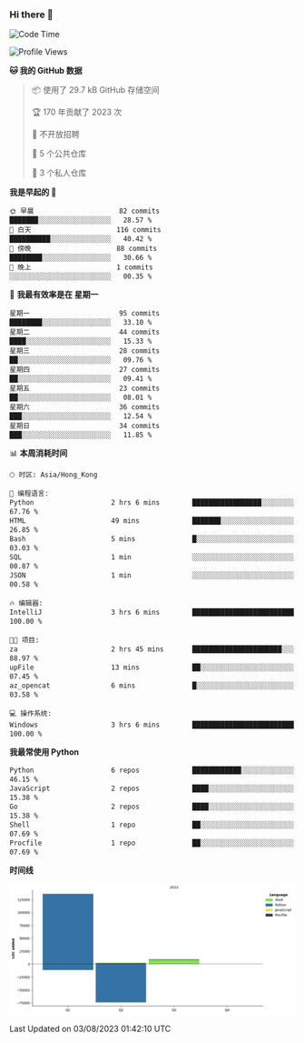 ### Hi there 👋

<!--
**Mrzqd/Mrzqd** is a ✨ _special_ ✨ repository because its `README.md` (this file) appears on your GitHub profile.

Here are some ideas to get you started:

- 🔭 I’m currently working on ...
- 🌱 I’m currently learning ...
- 👯 I’m looking to collaborate on ...
- 🤔 I’m looking for help with ...
- 💬 Ask me about ...
- 📫 How to reach me: ...
- 😄 Pronouns: ...
- ⚡ Fun fact: ...
-->
<!--START_SECTION:waka-->
![Code Time](http://img.shields.io/badge/Code%20Time-118%20hrs%2014%20mins-blue)

![Profile Views](http://img.shields.io/badge/%E4%B8%AA%E4%BA%BA%E8%B5%84%E6%96%99%E8%A7%82%E7%9C%8B%E6%AC%A1%E6%95%B0-7-blue)

**🐱 我的 GitHub 数据** 

> 📦  使用了 29.7 kB GitHub 存储空间 
 > 
> 🏆 170 年贡献了 2023 次
 > 
> 🚫 不开放招聘
 > 
> 📜 5 个公共仓库 
 > 
> 🔑 3 个私人仓库 
 > 
**我是早起的 🐤** 

```text
🌞 早晨                     82 commits          ███████░░░░░░░░░░░░░░░░░░   28.57 % 
🌆 白天                     116 commits         ██████████░░░░░░░░░░░░░░░   40.42 % 
🌃 傍晚                     88 commits          ████████░░░░░░░░░░░░░░░░░   30.66 % 
🌙 晚上                     1 commits           ░░░░░░░░░░░░░░░░░░░░░░░░░   00.35 % 
```
📅 **我最有效率是在 星期一** 

```text
星期一                      95 commits          ████████░░░░░░░░░░░░░░░░░   33.10 % 
星期二                      44 commits          ████░░░░░░░░░░░░░░░░░░░░░   15.33 % 
星期三                      28 commits          ██░░░░░░░░░░░░░░░░░░░░░░░   09.76 % 
星期四                      27 commits          ██░░░░░░░░░░░░░░░░░░░░░░░   09.41 % 
星期五                      23 commits          ██░░░░░░░░░░░░░░░░░░░░░░░   08.01 % 
星期六                      36 commits          ███░░░░░░░░░░░░░░░░░░░░░░   12.54 % 
星期日                      34 commits          ███░░░░░░░░░░░░░░░░░░░░░░   11.85 % 
```


📊 **本周消耗时间** 

```text
🕑︎ 时区: Asia/Hong_Kong

💬 编程语言: 
Python                   2 hrs 6 mins        █████████████████░░░░░░░░   67.76 % 
HTML                     49 mins             ███████░░░░░░░░░░░░░░░░░░   26.85 % 
Bash                     5 mins              █░░░░░░░░░░░░░░░░░░░░░░░░   03.03 % 
SQL                      1 min               ░░░░░░░░░░░░░░░░░░░░░░░░░   00.87 % 
JSON                     1 min               ░░░░░░░░░░░░░░░░░░░░░░░░░   00.58 % 

🔥 编辑器: 
IntelliJ                 3 hrs 6 mins        █████████████████████████   100.00 % 

🐱‍💻 项目: 
za                       2 hrs 45 mins       ██████████████████████░░░   88.97 % 
upFile                   13 mins             ██░░░░░░░░░░░░░░░░░░░░░░░   07.45 % 
az_opencat               6 mins              █░░░░░░░░░░░░░░░░░░░░░░░░   03.58 % 

💻 操作系统: 
Windows                  3 hrs 6 mins        █████████████████████████   100.00 % 
```

**我最常使用 Python** 

```text
Python                   6 repos             ████████████░░░░░░░░░░░░░   46.15 % 
JavaScript               2 repos             ████░░░░░░░░░░░░░░░░░░░░░   15.38 % 
Go                       2 repos             ████░░░░░░░░░░░░░░░░░░░░░   15.38 % 
Shell                    1 repo              ██░░░░░░░░░░░░░░░░░░░░░░░   07.69 % 
Procfile                 1 repo              ██░░░░░░░░░░░░░░░░░░░░░░░   07.69 % 
```



**时间线**

![Lines of Code chart](https://raw.githubusercontent.com/Mrzqd/Mrzqd/main/assets/bar_graph.png)


 Last Updated on 03/08/2023 01:42:10 UTC
<!--END_SECTION:waka-->
